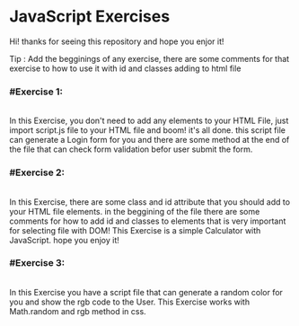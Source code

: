 <h1> JavaScript Exercises </h1>
Hi! thanks for seeing this repository and hope you enjor it!
 
 <p style:"color: red;"> Tip : Add the begginings of any exercise, there are some comments for that exercise to how to use it with id and classes adding to html file </p>
 
 
<h3> #Exercise 1: </h3>
 	<br>
 	In this Exercise, you don't need to add any elements to your HTML File, just import script.js file to your HTML file and boom! it's all done.
	this script file can generate a Login form for you and there are some method at the end of the file that can check form validation befor user
	submit the form.
	
<h3> #Exercise 2: </h3>
<br>
	In this Exercise, there are some class and id attribute that you should add to your HTML file elements. in the beggining of the file there are some comments 
	for how to add id and classes to elements that is very important for selecting file with DOM!
	This Exercise is a simple Calculator with JavaScript.
	hope you enjoy it!
	
<h3> #Exercise 3: </h3>
<br>
	In this Exercise you have a script file that can generate a random color for you and show the rgb code to the User.
	This Exercise works with Math.random and rgb method in css.

